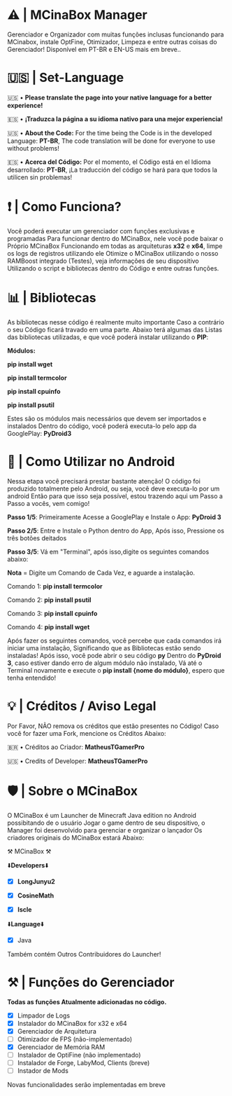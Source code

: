 # ⚠️ | MCinaBox Manager
Gerenciador e Organizador com muitas funções inclusas funcionando para MCinabox, instale OptFine, Otimizador, Limpeza e entre outras coisas do Gerenciador! Disponível em PT-BR e EN-US mais em breve..

# 🇺🇸 | Set-Language
🇺🇸 • **Please translate the page into your native language for a better experience!**

🇪🇸 • **¡Traduzca la página a su idioma nativo para una mejor experiencia!**

🇺🇸 • **About the Code:** For the time being the Code is in the developed Language: **PT-BR**,
 The code translation will be done for everyone to use without problems!

🇪🇸 • **Acerca del Código:** Por el momento, el Código está en el Idioma desarrollado: **PT-BR**,
  ¡La traducción del código se hará para que todos la utilicen sin problemas!

# ❗ | Como Funciona?
Você poderá executar um gerenciador com funções exclusivas e programadas
Para funcionar dentro do MCinaBox, nele você pode baixar o Próprio MCinaBox
Funcionando em todas as arquiteturas **x32** e **x64**, limpe os logs de registros utilizando ele
Otimize o MCinaBox utilizando o nosso RAMBoost integrado (Testes), veja informações de seu dispositivo
Utilizando o script e bibliotecas dentro do Código e entre outras funções.

# 📊 | Bibliotecas
As bíbliotecas nesse código é realmente muito importante
Caso a contrário o seu Código ficará travado em uma parte. Abaixo terá algumas das
Listas das bibliotecas utilizadas, e que você poderá instalar utilizando o **PIP**:

**Módulos:**

**pip install wget**

**pip install termcolor**

**pip install cpuinfo**

**pip install psutil**

Estes são os módulos mais necessários que devem ser importados e instalados
Dentro do código, você poderá executa-lo pelo app da GooglePlay: **PyDroid3**

# 📱 | Como Utilizar no Android
Nessa etapa você precisará prestar bastante atenção!
O código foi produzido totalmente pelo Android, ou seja, você deve executa-lo por um android
Então para que isso seja possível, estou trazendo aqui um Passo a Passo a vocês, vem comigo!

**Passo 1/5**: Primeiramente Acesse a GooglePlay e Instale o App: **PyDroid 3**

**Passo 2/5**: Entre e Instale o Python dentro do App, Após isso, Pressione os três botões deitados

**Passo 3/5**: Vá em "Terminal", após isso,digite os seguintes comandos abaixo:

**Nota** = Digite um Comando de Cada Vez, e aguarde a instalação.

Comando 1: **pip install termcolor**

Comando 2: **pip install psutil**

Comando 3: **pip install cpuinfo**

Comando 4: **pip install wget**

Após fazer os seguintes comandos, você percebe que cada comandos irá iniciar uma instalação,
Significando que as Bibliotecas estão sendo instaladas! Após isso, você pode abrir o seu código **py**
Dentro do **PyDroid 3**, caso estiver dando erro de algum módulo não instalado,
Vá até o Terminal novamente e execute o **pip install {nome do módulo}**, espero que tenha entendido!

# 💡 | Créditos / Aviso Legal
Por Favor, NÃO remova os créditos que estão presentes no Código!
Caso você for fazer uma Fork, mencione os Créditos Abaixo:

🇧🇷 • Créditos ao Criador: **MatheusTGamerPro**

🇺🇸 • Credits of Developer: **MatheusTGamerPro**

# 🛡️ | Sobre o MCinaBox
O MCinaBox é um Launcher de Minecraft Java edition no Android possibitando de o usuário
Jogar o game dentro de seu dispositivo, o Manager foi desenvolvido para gerenciar e organizar o lançador
Os criadores originais do MCinaBox estará Abaixo:

⚒️ MCinaBox ⚒️

⬇️**Developers**⬇️
- [x] **LongJunyu2**

- [x] **CosineMath**

- [x] **Iscle**

⬇️**Language**⬇️
- [x] Java

Também contém Outros Contribuidores do Launcher!

# ⚒️ | Funções do Gerenciador
**Todas as funções Atualmente adicionadas no código.**
- [x] Limpador de Logs
- [x] Instalador do MCinaBox for x32 e x64
- [x] Gerenciador de Arquitetura
- [ ] Otimizador de FPS (não-implementado)
- [x] Gerenciador de Memória RAM
- [ ] Instalador de OptiFine (não implementado)
- [ ] Instalador de Forge, LabyMod, Clients (breve)
- [ ] Instador de Mods

Novas funcionalidades serão implementadas em breve
